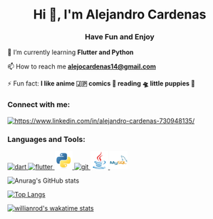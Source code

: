 <h1 align="center">Hi 👋, I'm Alejandro Cardenas</h1>
<h3 align="center">Have Fun and Enjoy</h3>

🔭  I’m currently learning **Flutter and Python**

📫  How to reach me **alejocardenas14@gmail.com**

⚡ Fun fact: **I like anime 🇯🇵 comics 🎯 reading 🛸 little puppies 🐶**

<h3 align="left">Connect with me:</h3>
<p align="left">
<a href="https://www.linkedin.com/in/alejandro-cardenas-730948135/" target="blank"><img align="center" src="https://raw.githubusercontent.com/rahuldkjain/github-profile-readme-generator/master/src/images/icons/Social/linked-in-alt.svg" alt="https://www.linkedin.com/in/alejandro-cardenas-730948135/" height="30" width="40" /></a>
</p>



<h3 align="left">Languages and Tools:</h3>
<p align="left"> <a href="https://dart.dev" target="_blank"> <img src="https://www.vectorlogo.zone/logos/dartlang/dartlang-icon.svg" alt="dart" width="40" height="40"/> </a> <a href="https://flutter.dev" target="_blank"> <img src="https://www.vectorlogo.zone/logos/flutterio/flutterio-icon.svg" alt="flutter" width="40" height="40"/> </a> <a href="https://www.python.org" target="_blank"> <img src="https://raw.githubusercontent.com/devicons/devicon/master/icons/python/python-original.svg" alt="python" width="40" height="40"/> </a>  <a href="https://git-scm.com/" target="_blank"> <img src="https://www.vectorlogo.zone/logos/git-scm/git-scm-icon.svg" alt="git" width="40" height="40"/> </a> <a href="https://www.java.com" target="_blank"> <img src="https://raw.githubusercontent.com/devicons/devicon/master/icons/java/java-original.svg" alt="java" width="40" height="40"/> </a> <a href="https://www.mysql.com/" target="_blank"> <img src="https://raw.githubusercontent.com/devicons/devicon/master/icons/mysql/mysql-original-wordmark.svg" alt="mysql" width="40" height="40"/> </a> </p>

![Anurag's GitHub stats](https://github-readme-stats.vercel.app/api?username=AlejandroCardenas13&show_icons=true&theme=dark)

[![Top Langs](https://github-readme-stats.vercel.app/api/top-langs/?username=AlejandroCardenas13&theme=dark)](https://github.com/anuraghazra/github-readme-stats)

[![willianrod's wakatime stats](https://github-readme-stats.vercel.app/api/wakatime?username=alejandrocardenas13)](https://github.com/anuraghazra/github-readme-stats)
